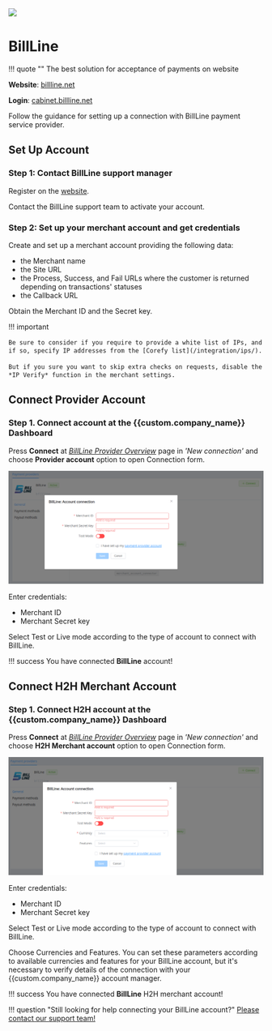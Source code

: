 <img src="https://static.openfintech.io/payment_providers/billline/logo.svg?w=400" width="400px" >

# BillLine

!!! quote ""
    The best solution for acceptance of payments on website

**Website**: [billline.net](https://billline.net/en/)

**Login**: [cabinet.billline.net](https://cabinet.billline.net/login/en)

Follow the guidance for setting up a connection with BillLine payment service provider.

## Set Up Account

### Step 1: Contact BillLine support manager

Register on the [website](https://cabinet.billline.net/register/en).

Contact the BillLine support team to activate your account.

### Step 2: Set up your merchant account and get credentials

Create and set up a merchant account providing the following data:

* the Merchant name
* the Site URL
* the Process, Success, and Fail URLs where the customer is returned depending on transactions' statuses
* the Callback URL

Obtain the Merchant ID and the Secret key.

!!! important

    Be sure to consider if you require to provide a white list of IPs, and if so, specify IP addresses from the [Corefy list](/integration/ips/).
    
    But if you sure you want to skip extra checks on requests, disable the *IP Verify* function in the merchant settings.

## Connect Provider Account

### Step 1. Connect account at the {{custom.company_name}} Dashboard

Press **Connect** at [*BillLine Provider Overview*]({{custom.dashboard_base_url}}connect-directory/payment-providers/billline/general) page in *'New connection'* and choose **Provider account** option to open Connection form.

![Connect](images/provider-account.png)

Enter credentials:

* Merchant ID
* Merchant Secret key

Select Test or Live mode according to the type of account to connect with BillLine.

!!! success
    You have connected **BillLine** account!

## Connect H2H Merchant Account

### Step 1. Connect H2H account at the {{custom.company_name}} Dashboard

Press **Connect** at [*BillLine Provider Overview*]({{custom.dashboard_base_url}}connect-directory/payment-providers/billline/general) page in *'New connection'* and choose **H2H Merchant account** option to open Connection form.

![Connect](images/h2h-merchant-account.png)

Enter credentials:

* Merchant ID
* Merchant Secret key

Select Test or Live mode according to the type of account to connect with BillLine.

Choose Currencies and Features. You can set these parameters according to available currencies and features for your BillLine account, but it's necessary to verify details of the connection with your {{custom.company_name}} account manager.

!!! success
    You have connected **BillLine** H2H merchant account!

!!! question "Still looking for help connecting your BillLine account?"
    <!--email_off-->[Please contact our support team!](mailto:{{custom.support_email}})<!--/email_off-->
